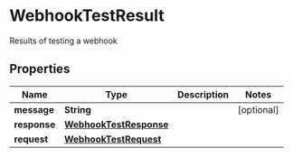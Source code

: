 

# WebhookTestResult

Results of testing a webhook

## Properties

| Name | Type | Description | Notes |
|------------ | ------------- | ------------- | -------------|
|**message** | **String** |  |  [optional] |
|**response** | [**WebhookTestResponse**](WebhookTestResponse) |  |  |
|**request** | [**WebhookTestRequest**](WebhookTestRequest) |  |  |




